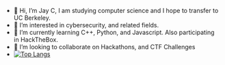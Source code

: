 - 👋 Hi, I’m Jay C, I am studying computer science and I hope to transfer to UC Berkeley.
- 👀 I’m interested in cybersecurity, and related fields.
- 🌱 I’m currently learning C++, Python, and Javascript. Also participating in HackTheBox.
- 💞️ I’m looking to collaborate on Hackathons, and CTF Challenges
- [![Top Langs](https://github-readme-stats.vercel.app/api/top-langs/?username=anuraghazra&layout=compact)](https://github.com/anuraghazra/github-readme-stats)

